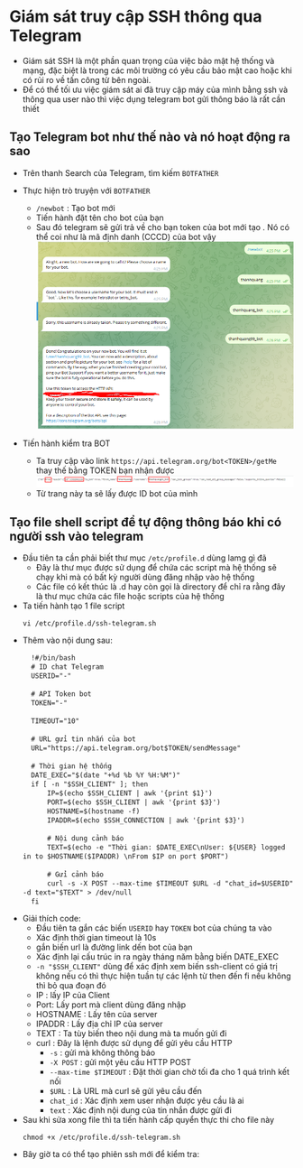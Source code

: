 # Giám sát truy cập SSH thông qua Telegram
- Giám sát SSH là một phần quan trọng của việc bảo mật hệ thống và mạng, đặc biệt là trong các môi trường có yêu cầu bảo mật cao hoặc khi có rủi ro về tấn công từ bên ngoài.
- Để có thể tối ưu việc giám sát ai đã truy cập máy của mình bằng ssh và thông qua user nào thì việc dụng telegram bot gửi thông báo là rất cần thiết
## Tạo Telegram bot như thế nào và nó hoạt động ra sao
- Trên thanh Search của Telegram, tìm kiếm `BOTFATHER`
- Thực hiện trò truyện với `BOTFATHER`
  - `/newbot` : Tạo bot mới
  - Tiến hành đặt tên cho bot của bạn 
  - Sau đó telegram sẽ gửi trả về cho bạn token của bot mới tạo . Nó có thể coi như là mã định danh (CCCD) của bot vậy
  ![Alt](/thuctap/anh/Screenshot_708.png)

- Tiến hành kiểm tra BOT 
  - Ta truy cập vào link `https://api.telegram.org/bot<TOKEN>/getMe` thay thế bằng TOKEN bạn nhận được
  ![Alt](/thuctap/anh/Screenshot_709.png)
  - Từ trang này ta sẽ lấy được ID bot của mình
## Tạo file shell script để tự động thông báo khi có người ssh vào telegram
- Đầu tiên ta cần phải biết thư mục `/etc/profile.d` dùng lamg gì đã
  - Đây là thư mục được sử dụng để chứa các script mà hệ thống sẽ chạy khi mà có bất kỳ người dùng đăng nhập vào hệ thống
  - Các file có kết thúc là .d hay còn gọi là directory để chỉ ra rằng đây là thư mục chứa các file hoặc scripts của hệ thống
- Ta tiến hành tạo 1 file script
  ```
  vi /etc/profile.d/ssh-telegram.sh
  ```
- Thêm vào nội dung sau:
  ```
    !#/bin/bash
    # ID chat Telegram
    USERID="-"

    # API Token bot
    TOKEN="-"

    TIMEOUT="10"

    # URL gửi tin nhắn của bot
    URL="https://api.telegram.org/bot$TOKEN/sendMessage"

    # Thời gian hệ thống
    DATE_EXEC="$(date "+%d %b %Y %H:%M")"
    if [ -n "$SSH_CLIENT" ]; then
        IP=$(echo $SSH_CLIENT | awk '{print $1}')
        PORT=$(echo $SSH_CLIENT | awk '{print $3}')
        HOSTNAME=$(hostname -f)
        IPADDR=$(echo $SSH_CONNECTION | awk '{print $3}')

        # Nội dung cảnh báo
        TEXT=$(echo -e "Thời gian: $DATE_EXEC\nUser: ${USER} logged in to $HOSTNAME($IPADDR) \nFrom $IP on port $PORT")

        # Gửi cảnh báo
        curl -s -X POST --max-time $TIMEOUT $URL -d "chat_id=$USERID" -d text="$TEXT" > /dev/null
    fi
  ```
- Giải thích code:
  - Đầu tiên ta gắn các biến `USERID` hay `TOKEN` bot của chúng ta vào
  - Xác định thời gian timeout là 10s
  - gắn biến url là đường link dến bot của bạn 
  - Xác định lại cấu trúc in ra ngày tháng năm bằng biến DATE_EXEC
  - `-n "$SSH_CLIENT"` dùng để xác định xem biến ssh-client có giá trị không nếu có thì thực hiện tuần tự các lệnh từ then đến fi nếu không thì bỏ qua đoạn đó
  - IP : lấy IP của Client
  - Port: Lấy port mà client dùng đăng nhập
  - HOSTNAME : Lấy tên của server
  - IPADDR : Lấy địa chỉ IP của server
  - TEXT : Ta tùy biến theo nội dung mà ta muốn gửi đi
  - curl : Đây là lệnh được sử dụng để gửi yêu cầu HTTP
    - `-s` : gửi mà không thông báo
    - `-X POST` :  gửi một yêu cầu HTTP POST
    - `--max-time $TIMEOUT` : Đặt thời gian chờ tối đa cho 1 quá trình kết nối
    - `$URL` : Là URL mà curl sẽ gửi yêu cầu đến
    - `chat_id` : Xác định xem user nhận được yêu cầu là ai
    - `text` : Xác định nội dung của tin nhắn được gửi đi
- Sau khi sửa xong file thì ta tiến hành cấp quyển thực thi cho file này
  ```
  chmod +x /etc/profile.d/ssh-telegram.sh
  ```
- Bây giờ ta có thể tạo phiên ssh mới để kiểm tra:
  